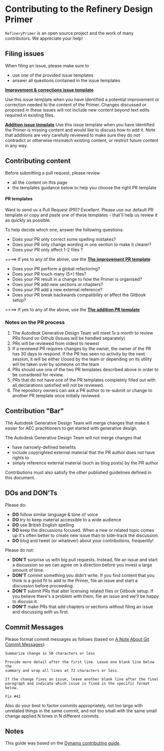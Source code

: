 # Contributing to the Refinery Design Primer

`RefineryPrimer` is an open source project and the work of many contributors. We appreciate your help!


## Filing issues

When filing an issue, please make sure to
- use one of the provided issue templates
- answer all questions contained in the issue templates

[**Improvement & corrections issue template**](.github/ISSUE_TEMPLATE/improvement.md)
      
Use this issue template when you have identified a potential improvement or correction needed to the content of the Primer. Changes discussed or proposed in these issues will not include new content beyond text edits required in existing files.

[**Addition issue template**](.github/ISSUE_TEMPLATE/addition.md)
Use this issue template when you have identified the Primer is missing content and would like to discuss how to add it. Note that additions are very carefully reviewed to make sure they do not contradict or otherwise mismatch existing content, or restrict future content in any way.

## Contributing content

Before submitting a pull request, please review 
- all the content on this page
- the templates guidance below to help you choose the right PR template

#### PR templates

Want to send us a Pull Request (PR)? Excellent. Please use our default PR template or copy and paste one of these templates - that'll help us review it as quickly as possible.

To help decide which one, answer the following questions:

- Does your PR only correct some spelling mistakes?
- Does your PR only change wording in one section to make it clearer?
- Does your PR only affect 1-2 files ?

====> If yes to any of the above, use the [**The improvement PR template**](.github/PULL_REQUEST_TEMPLATE/improvement-pr.md)

- Does your PR perform a global refactoring?
- Does your PR touch many (5+) files?
- Does your PR result in a change to how the Primer is organised?
- Does your PR add new sections or chapters?
- Does your PR add a new external reference?
- Does your PR break backwards compatibility or affect the Gitbook setup?

====> If yes to any of the above, use the [**The addition PR template**](.github/PULL_REQUEST_TEMPLATE/additions-pr.md)


### Notes on the PR process

1. The Autodesk Generative Design Team will meet 1x a month to review PRs found on Github (Issues will be handled separately)
2. PRs will be reviewed from oldest to newest
3. If a reviewed PR requires changes by the owner, the owner of the PR has 30 days to respond. If the PR has seen no activity by the next session, it will be either closed by the team or depending on its utility will be taken over by someone on the team
4. PRs should use one of the two PR templates described above in order to be considered for review.
5. PRs that do not have one of the PR templates completely filled out with all declarations satisfied will not be reviewed.
6. The repository owners can ask a PR author to re-submit or change to another PR template once initially reviewed.


Contribution "Bar"
------------------

The Autodesk Generative Design Team will merge changes that make it easier for AEC practitioners to get started with generative design.

The Autodesk Generative Design Team will not merge changes that
- have narrowly-defined benefits
- include copyrighted external material that the PR author does not have rights to
- simply reference external material (such as blog posts) by the PR author

Contributions must also satisfy the other published guidelines defined in this document.

DOs and DON'Ts
--------------

Please do:

* **DO** follow similar language & tone of voice
* **DO** try to keep material accessible to a wide audience
* **DO** use British English spelling
* **DO** keep the discussions focused. When a new or related topic comes up
  it's often better to create new issue than to side-track the discussion.
* **DO** blog and tweet (or whatever) about your contributions, frequently!

Please do not:

* **DON'T** surprise us with big pull requests. Instead, file an issue and start a discussion so we can agree on a direction before you invest a large amount of time.
* **DON'T** commit something you didn't write. If you find content that you think is a good fit to add to the Primer, file an issue and start a discussion before proceeding.
* **DON'T** submit PRs that alter licensing related files or Gitbook setup. If you believe there's a problem with them, file an issue and we'll be happy to discuss it.
* **DON'T** make PRs that add chapters or sections without filing an issue and discussing with us first.

Commit Messages
---------------

Please format commit messages as follows (based on [A Note About Git Commit Messages](http://tbaggery.com/2008/04/19/a-note-about-git-commit-messages.html)):

```
Summarize change in 50 characters or less

Provide more detail after the first line. Leave one blank line below the
summary and wrap all lines at 72 characters or less.

If the change fixes an issue, leave another blank line after the final
paragraph and indicate which issue is fixed in the specific format
below.

Fix #42
```

Also do your best to factor commits appropriately, not too large with unrelated things in the same commit, and not too small with the same small change applied N times in N different commits.

Notes
---------------
This guide was based on the [Dynamo contributing guide](https://github.com/DynamoDS/Dynamo/blob/master/CONTRIBUTING.md).

